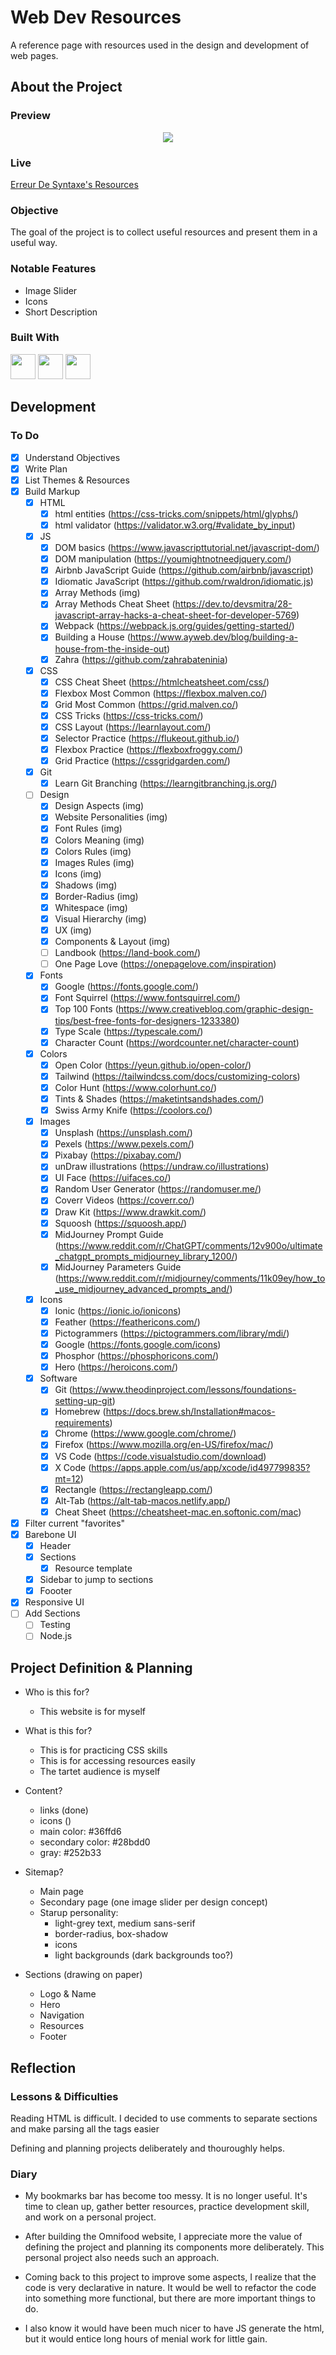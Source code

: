 # Web Dev Resources

A reference page with resources used in the design and development of web pages.

## About the Project

### Preview

<div align='center'>
    <img src='./README/project-preview.png'>
</div>

### Live

<a href='https://erreurdesyntaxe.github.io/resources/'>Erreur De Syntaxe's Resources</a>

### Objective

The goal of the project is to collect useful resources and present them in a useful way.

### Notable Features

- Image Slider
- Icons
- Short Description

### Built With

<img src='./README/html5-logo.svg' style='width:40px; height: 40px' >
<img src='./README/css3-logo.svg' style='width:40px; height: 40px' >
<img src='./README/javascript-logo.svg' style='width:40px; height: 40px' >

## Development

### To Do

- [x] Understand Objectives
- [x] Write Plan
- [x] List Themes & Resources
- [x] Build Markup
  - [x] HTML
    - [x] html entities (https://css-tricks.com/snippets/html/glyphs/)
    - [x] html validator (https://validator.w3.org/#validate_by_input)
  - [x] JS
    - [x] DOM basics (https://www.javascripttutorial.net/javascript-dom/)
    - [x] DOM manipulation (https://youmightnotneedjquery.com/)
    - [x] Airbnb JavaScript Guide (https://github.com/airbnb/javascript)
    - [x] Idiomatic JavaScript (https://github.com/rwaldron/idiomatic.js)
    - [x] Array Methods (img)
    - [x] Array Methods Cheat Sheet (https://dev.to/devsmitra/28-javascript-array-hacks-a-cheat-sheet-for-developer-5769)
    - [x] Webpack (https://webpack.js.org/guides/getting-started/)
    - [x] Building a House (https://www.ayweb.dev/blog/building-a-house-from-the-inside-out)
    - [x] Zahra (https://github.com/zahrabateninia)
  - [x] CSS
    - [x] CSS Cheat Sheet (https://htmlcheatsheet.com/css/)
    - [x] Flexbox Most Common (https://flexbox.malven.co/)
    - [x] Grid Most Common (https://grid.malven.co/)
    - [x] CSS Tricks (https://css-tricks.com/)
    - [x] CSS Layout (https://learnlayout.com/)
    - [x] Selector Practice (https://flukeout.github.io/)
    - [x] Flexbox Practice (https://flexboxfroggy.com/)
    - [x] Grid Practice (https://cssgridgarden.com/)
  - [x] Git
    - [x] Learn Git Branching (https://learngitbranching.js.org/)
  - [ ] Design
    - [x] Design Aspects (img)
    - [x] Website Personalities (img)
    - [x] Font Rules (img)
    - [x] Colors Meaning (img)
    - [x] Colors Rules (img)
    - [x] Images Rules (img)
    - [x] Icons (img)
    - [x] Shadows (img)
    - [x] Border-Radius (img)
    - [x] Whitespace (img)
    - [x] Visual Hierarchy (img)
    - [x] UX (img)
    - [x] Components & Layout (img)
    - [ ] Landbook (https://land-book.com/)
    - [ ] One Page Love (https://onepagelove.com/inspiration)
  - [x] Fonts
    - [x] Google (https://fonts.google.com/)
    - [x] Font Squirrel (https://www.fontsquirrel.com/)
    - [x] Top 100 Fonts (https://www.creativebloq.com/graphic-design-tips/best-free-fonts-for-designers-1233380)
    - [x] Type Scale (https://typescale.com/)
    - [x] Character Count (https://wordcounter.net/character-count)
  - [x] Colors
    - [x] Open Color (https://yeun.github.io/open-color/)
    - [x] Tailwind (https://tailwindcss.com/docs/customizing-colors)
    - [x] Color Hunt (https://www.colorhunt.co/)
    - [x] Tints & Shades (https://maketintsandshades.com/)
    - [x] Swiss Army Knife (https://coolors.co/)
  - [x] Images
    - [x] Unsplash (https://unsplash.com/)
    - [x] Pexels (https://www.pexels.com/)
    - [x] Pixabay (https://pixabay.com/)
    - [x] unDraw illustrations (https://undraw.co/illustrations)
    - [x] UI Face (https://uifaces.co/)
    - [x] Random User Generator (https://randomuser.me/)
    - [x] Coverr Videos (https://coverr.co/)
    - [x] Draw Kit (https://www.drawkit.com/)
    - [x] Squoosh (https://squoosh.app/)
    - [x] MidJourney Prompt Guide (https://www.reddit.com/r/ChatGPT/comments/12v900o/ultimate_chatgpt_prompts_midjourney_library_1200/)
    - [x] MidJourney Parameters Guide (https://www.reddit.com/r/midjourney/comments/11k09ey/how_to_use_midjourney_advanced_prompts_and/)
  - [x] Icons
    - [x] Ionic (https://ionic.io/ionicons)
    - [x] Feather (https://feathericons.com/)
    - [x] Pictogrammers (https://pictogrammers.com/library/mdi/)
    - [x] Google (https://fonts.google.com/icons)
    - [x] Phosphor (https://phosphoricons.com/)
    - [x] Hero (https://heroicons.com/)
  - [x] Software
    - [x] Git (https://www.theodinproject.com/lessons/foundations-setting-up-git)
    - [x] Homebrew (https://docs.brew.sh/Installation#macos-requirements)
    - [x] Chrome (https://www.google.com/chrome/)
    - [x] Firefox (https://www.mozilla.org/en-US/firefox/mac/)
    - [x] VS Code (https://code.visualstudio.com/download)
    - [x] X Code (https://apps.apple.com/us/app/xcode/id497799835?mt=12)
    - [x] Rectangle (https://rectangleapp.com/)
    - [x] Alt-Tab (https://alt-tab-macos.netlify.app/)
    - [x] Cheat Sheet (https://cheatsheet-mac.en.softonic.com/mac)
- [x] Filter current "favorites"
- [x] Barebone UI
  - [x] Header
  - [x] Sections
    - [x] Resource template
  - [x] Sidebar to jump to sections
  - [x] Foooter
- [x] Responsive UI
- [ ] Add Sections
  - [ ] Testing
  - [ ] Node.js

## Project Definition & Planning

- Who is this for?

  - This website is for myself

- What is this for?

  - This is for practicing CSS skills
  - This is for accessing resources easily
  - The tartet audience is myself

- Content?

  - links (done)
  - icons ()
  - main color: #36ffd6
  - secondary color: #28bdd0
  - gray: #252b33

- Sitemap?

  - Main page
  - Secondary page (one image slider per design concept)
  - Starup personality:
    - light-grey text, medium sans-serif
    - border-radius, box-shadow
    - icons
    - light backgrounds (dark backgrounds too?)

- Sections (drawing on paper)

  - Logo & Name
  - Hero
  - Navigation
  - Resources
  - Footer

## Reflection

### Lessons & Difficulties

Reading HTML is difficult. I decided to use comments to separate sections and make parsing all the tags easier

Defining and planning projects deliberately and thouroughly helps.

### Diary

- My bookmarks bar has become too messy. It is no longer useful. It's time to clean up, gather better resources, practice development skill, and work on a personal project.

- After building the Omnifood website, I appreciate more the value of defining the project and planning its components more deliberately. This personal project also needs such an approach.

- Coming back to this project to improve some aspects, I realize that the code is very declarative in nature. It would be well to refactor the code into something more functional, but there are more important things to do.

- I also know it would have been much nicer to have JS generate the html, but it would entice long hours of menial work for little gain.
